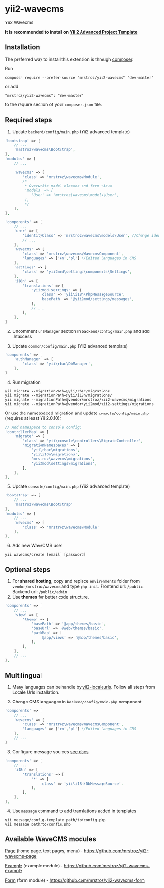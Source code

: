 # yii2-wavecms
Yii2 Wavecms

**It is recommended to install on [Yii 2 Advanced Project Template](https://github.com/yiisoft/yii2-app-advanced)**

Installation
------------

The preferred way to install this extension is through [composer](http://getcomposer.org/download/).

Run

```
composer require --prefer-source "mrstroz/yii2-wavecms" "dev-master"
```

or add

```
"mrstroz/yii2-wavecms": "dev-master"
```

to the require section of your `composer.json` file.


Required steps
--------------

1. Update `backend/config/main.php` (Yii2 advanced template) 
```php
'bootstrap' => [
    // ...
    'mrstroz\wavecms\Bootstrap',
],
'modules' => [
    // ...
    
    'wavecms' => [
        'class' => 'mrstroz\wavecms\Module',
        /*
         * Overwrite model classes and form views
         'models' => [
            'User' => 'mrstroz\wavecms\models\User',
         ],
         */
    ],
],

'components' => [
    // ...
    'user' => [
        'identityClass' => 'mrstroz\wavecms\models\User', //Change identity class
        // ...
    ],
    'wavecms' => [
        'class' => 'mrstroz\wavecms\WavecmsComponent',
        'languages' => ['en','pl'] //Edited languages in CMS
    ],
    'settings' => [
        'class' => 'yii2mod\settings\components\Settings',
    ],
    'i18n' => [
        'translations' => [
            'yii2mod.settings' => [
                'class' => 'yii\i18n\PhpMessageSource',
                'basePath' => '@yii2mod/settings/messages',
            ],
            // ...
        ],
    ],
]

```

2. Uncomment `urlManager` section in `backend/config/main.php` and add .htaccess

3. Update `common/config/main.php` (Yii2 advanced template) 
```php
'components' => [
    'authManager' => [
        'class' => 'yii\rbac\DbManager',
    ],
]

```

4. Run migration 
```yii
yii migrate --migrationPath=@yii/rbac/migrations
yii migrate --migrationPath=@yii/i18n/migrations/
yii migrate --migrationPath=@vendor/mrstroz/yii2-wavecms/migrations
yii migrate --migrationPath=@vendor/yii2mod/yii2-settings/migrations
```

Or use the namespaced migration and update `console/config/main.php` (requires at least Yii 2.0.10):

```php
// Add namespace to console config:
'controllerMap' => [
    'migrate' => [
        'class' => 'yii\console\controllers\MigrateController',
        'migrationNamespaces' => [
            'yii\rbac\migrations',
            'yii\i18n\migrations',
            'mrstroz\wavecms\migrations',
            'yii2mod\settings\migrations',
        ],
    ],
],
```

5. Update `console/config/main.php` (Yii2 advanced template)
```php
'bootstrap' => [
    // ...
    'mrstroz\wavecms\Bootstrap'
],
'modules' => [
    // ...
    'wavecms' => [
        'class' => 'mrstroz\wavecms\Module'
    ],
],
```

6. Add new WaveCMS user
```
yii wavecms/create [email] [password]
```

Optional steps
--------------

1. For **shared hosting**, copy and replace `environments` folder from `vendor/mrstroz/wavecms` and type `php init`. Frontend url: `/public`, Backend url: `/public/admin`
2. Use **[themes](http://www.yiiframework.com/doc-2.0/guide-output-theming.html)** for better code structure.
```php
'components' => [
    // ...
    'view' => [
        'theme' => [
            'basePath' => '@app/themes/basic',
            'baseUrl' => '@web/themes/basic',
            'pathMap' => [
                '@app/views' => '@app/themes/basic',
            ],
        ],
    ],
    // ...
],
```

Multilingual
--------------
1. Many languages can be handle by [yii2-localeurls](https://github.com/codemix/yii2-localeurls). Follow all steps from Locale Urls installation.

2. Change CMS languages in `backend/config/main.php` component
```php
'components' => [
    // ...
    'wavecms' => [
        'class' => 'mrstroz\wavecms\WavecmsComponent',
        'languages' => ['en','pl'] //Edited languages in CMS
    ],
    // ...
]
```

3. Configure message sources [see docs](http://www.yiiframework.com/doc-2.0/guide-tutorial-i18n.html#2-configure-one-or-multiple-message-sources)
```php
'components' => [
    // ...
    'i18n' => [
        'translations' => [
            '*' => [
                'class' => 'yii\i18n\DbMessageSource',
            ],
        ],
    ],
],
```

4. Use `message` command to add translations added in templates
```
yii message/config-template path/to/config.php
yii message path/to/config.php
```

Available WaveCMS modules
-------------------------

[Page](https://github.com/mrstroz/yii2-wavecms-page) (home page, text pages, menu) - https://github.com/mrstroz/yii2-wavecms-page

[Example](https://github.com/mrstroz/yii2-wavecms-example) (example module) - https://github.com/mrstroz/yii2-wavecms-example


[Form](https://github.com/mrstroz/yii2-wavecms-form) (form module) - https://github.com/mrstroz/yii2-wavecms-form


